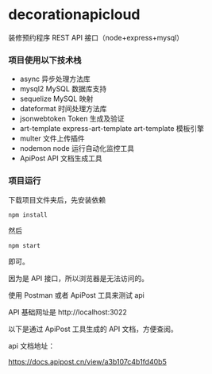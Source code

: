# decorationapicloud

装修预约程序 REST API 接口（node+express+mysql）

### 项目使用以下技术栈

- async 异步处理方法库
- mysql2 MySQL 数据库支持
- sequelize MySQL 映射
- dateformat 时间处理方法库
- jsonwebtoken Token 生成及验证
- art-template express-art-template art-template 模板引擎
- multer 文件上传插件
- nodemon node 运行自动化监控工具
- ApiPost API 文档生成工具

### 项目运行

下载项目文件夹后，先安装依赖

```
npm install
```

然后

```
npm start
```

即可。

因为是 API 接口，所以浏览器是无法访问的。

使用 Postman 或者 ApiPost 工具来测试 api

API 基础网址是 http://localhost:3022

以下是通过 ApiPost 工具生成的 API 文档，方便查阅。

api 文档地址：

https://docs.apipost.cn/view/a3b107c4b1fd40b5
